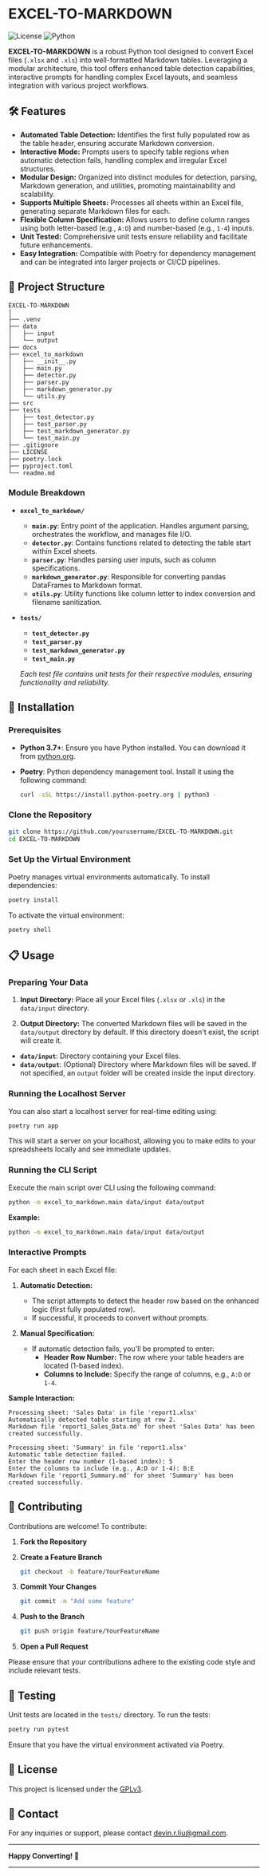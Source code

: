 # EXCEL-TO-MARKDOWN

![License](https://img.shields.io/badge/license-GPLv3-blue)
![Python](https://img.shields.io/badge/python-3.1%2B-blue.svg)

**EXCEL-TO-MARKDOWN** is a robust Python tool designed to convert Excel files (`.xlsx` and `.xls`) into well-formatted Markdown tables. Leveraging a modular architecture, this tool offers enhanced table detection capabilities, interactive prompts for handling complex Excel layouts, and seamless integration with various project workflows.

## 🛠️ Features

- **Automated Table Detection:** Identifies the first fully populated row as the table header, ensuring accurate Markdown conversion.
- **Interactive Mode:** Prompts users to specify table regions when automatic detection fails, handling complex and irregular Excel structures.
- **Modular Design:** Organized into distinct modules for detection, parsing, Markdown generation, and utilities, promoting maintainability and scalability.
- **Supports Multiple Sheets:** Processes all sheets within an Excel file, generating separate Markdown files for each.
- **Flexible Column Specification:** Allows users to define column ranges using both letter-based (e.g., `A:D`) and number-based (e.g., `1-4`) inputs.
- **Unit Tested:** Comprehensive unit tests ensure reliability and facilitate future enhancements.
- **Easy Integration:** Compatible with Poetry for dependency management and can be integrated into larger projects or CI/CD pipelines.

## 📁 Project Structure

```
EXCEL-TO-MARKDOWN
│
├── .venv
├── data
│   ├── input
│   └── output
├── docs
├── excel_to_markdown
│   ├── __init__.py
│   ├── main.py
│   ├── detector.py
│   ├── parser.py
│   ├── markdown_generator.py
│   └── utils.py
├── src
├── tests
│   ├── test_detector.py
│   ├── test_parser.py
│   ├── test_markdown_generator.py
│   └── test_main.py
├── .gitignore
├── LICENSE
├── poetry.lock
├── pyproject.toml
└── readme.md
```

### **Module Breakdown**

- **`excel_to_markdown/`**
  - **`main.py`**: Entry point of the application. Handles argument parsing, orchestrates the workflow, and manages file I/O.
  - **`detector.py`**: Contains functions related to detecting the table start within Excel sheets.
  - **`parser.py`**: Handles parsing user inputs, such as column specifications.
  - **`markdown_generator.py`**: Responsible for converting pandas DataFrames to Markdown format.
  - **`utils.py`**: Utility functions like column letter to index conversion and filename sanitization.

- **`tests/`**
  - **`test_detector.py`**
  - **`test_parser.py`**
  - **`test_markdown_generator.py`**
  - **`test_main.py`**
  
  *Each test file contains unit tests for their respective modules, ensuring functionality and reliability.*

## 🚀 Installation

### **Prerequisites**

- **Python 3.7+**: Ensure you have Python installed. You can download it from [python.org](https://www.python.org/downloads/).
- **Poetry**: Python dependency management tool. Install it using the following command:

  ```bash
  curl -sSL https://install.python-poetry.org | python3 -
  ```

### **Clone the Repository**

```bash
git clone https://github.com/yourusername/EXCEL-TO-MARKDOWN.git
cd EXCEL-TO-MARKDOWN
```

### **Set Up the Virtual Environment**

Poetry manages virtual environments automatically. To install dependencies:

```bash
poetry install
```

To activate the virtual environment:

```bash
poetry shell
```

## 📋 Usage

### **Preparing Your Data**

1. **Input Directory:** Place all your Excel files (`.xlsx` or `.xls`) in the `data/input` directory.

2. **Output Directory:** The converted Markdown files will be saved in the `data/output` directory by default. If this directory doesn't exist, the script will create it.

- **`data/input`**: Directory containing your Excel files.
- **`data/output`**: (Optional) Directory where Markdown files will be saved. If not specified, an `output` folder will be created inside the input directory.


### **Running the Localhost Server**

You can also start a localhost server for real-time editing using:

```bash
poetry run app
```

This will start a server on your localhost, allowing you to make edits to your spreadsheets locally and see immediate updates.

### **Running the CLI Script** 

Execute the main script over CLI using the following command:

```bash
python -m excel_to_markdown.main data/input data/output
```

**Example:**

```bash
python -m excel_to_markdown.main data/input data/output
```

### **Interactive Prompts**

For each sheet in each Excel file:

1. **Automatic Detection:**
   - The script attempts to detect the header row based on the enhanced logic (first fully populated row).
   - If successful, it proceeds to convert without prompts.

2. **Manual Specification:**
   - If automatic detection fails, you'll be prompted to enter:
     - **Header Row Number:** The row where your table headers are located (1-based index).
     - **Columns to Include:** Specify the range of columns, e.g., `A:D` or `1-4`.

**Sample Interaction:**

```
Processing sheet: 'Sales Data' in file 'report1.xlsx'
Automatically detected table starting at row 2.
Markdown file 'report1_Sales_Data.md' for sheet 'Sales Data' has been created successfully.

Processing sheet: 'Summary' in file 'report1.xlsx'
Automatic table detection failed.
Enter the header row number (1-based index): 5
Enter the columns to include (e.g., A:D or 1-4): B:E
Markdown file 'report1_Summary.md' for sheet 'Summary' has been created successfully.
```

## 🧩 Contributing

Contributions are welcome! To contribute:

1. **Fork the Repository**

2. **Create a Feature Branch**

   ```bash
   git checkout -b feature/YourFeatureName
   ```

3. **Commit Your Changes**

   ```bash
   git commit -m "Add some feature"
   ```

4. **Push to the Branch**

   ```bash
   git push origin feature/YourFeatureName
   ```

5. **Open a Pull Request**

Please ensure that your contributions adhere to the existing code style and include relevant tests.

## 🧪 Testing

Unit tests are located in the `tests/` directory. To run the tests:

```bash
poetry run pytest
```

Ensure that you have the virtual environment activated via Poetry.

## 📜 License

This project is licensed under the [GPLv3](LICENSE).

## 📧 Contact

For any inquiries or support, please contact [devin.r.liu@gmail.com](mailto:devin.r.liu@gmail.com).

---

**Happy Converting! 🚀**

---